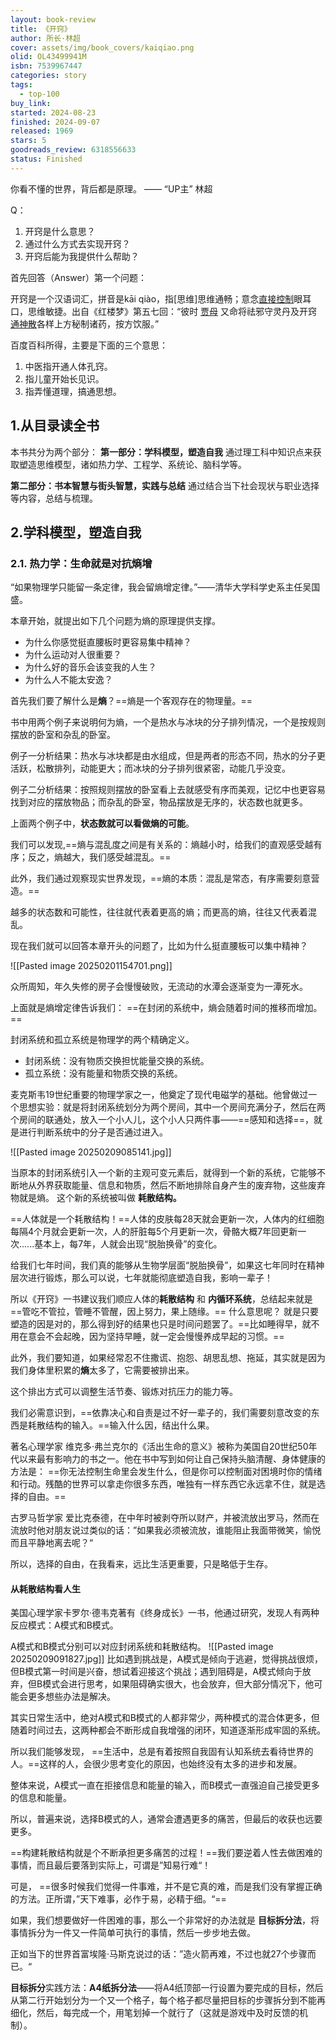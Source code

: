 ```yaml
---
layout: book-review
title: 《开窍》
author: 所长·林超
cover: assets/img/book_covers/kaiqiao.png
olid: OL43499941M
isbn: 7539967447
categories: story
tags:
  - top-100
buy_link: 
started: 2024-08-23
finished: 2024-09-07
released: 1969
stars: 5
goodreads_review: 6318556633
status: Finished
---
```


你看不懂的世界，背后都是原理。   —— “UP主” 林超

Q：
1. 开窍是什么意思？
2. 通过什么方式去实现开窍？
3. 开窍后能为我提供什么帮助？


首先回答（Answer）第一个问题：

开窍是一个汉语词汇，拼音是kāi qiào，指[思维]思维通畅；意念[直接控制](https://baike.baidu.com/item/%E7%9B%B4%E6%8E%A5%E6%8E%A7%E5%88%B6/1255791?fromModule=lemma_inlink)眼耳口，思维敏捷。出自《红楼梦》第五七回：“彼时 [贾母](https://baike.baidu.com/item/%E8%B4%BE%E6%AF%8D/6518736?fromModule=lemma_inlink) 又命将祛邪守灵丹及开窍[通神散](https://baike.baidu.com/item/%E9%80%9A%E7%A5%9E%E6%95%A3/849260?fromModule=lemma_inlink)各样上方秘制诸药，按方饮服。”

百度百科所得，主要是下面的三个意思：
1. 中医指开通人体孔窍。
2. 指儿童开始长见识。
3. 指弄懂道理，搞通思想。



## 1.从目录读全书
本书共分为两个部分：
**第一部分：学科模型，塑造自我** 
	通过理工科中知识点来获取塑造思维模型，诸如热力学、工程学、系统论、脑科学等。
	
**第二部分：书本智慧与街头智慧，实践与总结**
	通过结合当下社会现状与职业选择等内容，总结与梳理。


## 2.学科模型，塑造自我
### 2.1. 热力学：生命就是对抗熵增
“如果物理学只能留一条定律，我会留熵增定律。”——清华大学科学史系主任吴国盛。

本章开始，就提出如下几个问题为熵的原理提供支撑。
- 为什么你感觉挺直腰板时更容易集中精神？
- 为什么运动对人很重要？
- 为什么好的音乐会该变我的人生？
- 为什么人不能太安逸？

首先我们要了解什么是**熵**？==熵是一个客观存在的物理量。==

书中用两个例子来说明何为熵，一个是热水与冰块的分子排列情况，一个是按规则摆放的卧室和杂乱的卧室。

例子一分析结果：热水与冰块都是由水组成，但是两者的形态不同，热水的分子更活跃，松散排列，动能更大；而冰块的分子排列很紧密，动能几乎没变。

例子二分析结果：按照规则摆放的卧室看上去就感受有序而美观，记忆中也更容易找到对应的摆放物品；而杂乱的卧室，物品摆放是无序的，状态数也就更多。

上面两个例子中，**状态数就可以看做熵的可能**。

我们可以发现,==熵与混乱度之间是有关系的：熵越小时，给我们的直观感受越有序；反之，熵越大，我们感受越混乱。==

此外，我们通过观察现实世界发现，==熵的本质：混乱是常态，有序需要刻意营造。==

越多的状态数和可能性，往往就代表着更高的熵；而更高的熵，往往又代表着混乱。

现在我们就可以回答本章开头的问题了，比如为什么挺直腰板可以集中精神？

![[Pasted image 20250201154701.png]]


众所周知，年久失修的房子会慢慢破败，无流动的水潭会逐渐变为一潭死水。

上面就是熵增定律告诉我们： ==在封闭的系统中，熵会随着时间的推移而增加。==

封闭系统和孤立系统是物理学的两个精确定义。
- 封闭系统：没有物质交换担忧能量交换的系统。
- 孤立系统：没有能量和物质交换的系统。

麦克斯韦19世纪重要的物理学家之一，他奠定了现代电磁学的基础。他曾做过一个思想实验：就是将封闭系统划分为两个房间，其中一个房间充满分子，然后在两个房间的联通处，放入一个小人儿，这个小人只两件事——==感知和选择==，就是进行判断系统中的分子是否通过进入。

![[Pasted image 20250209085141.jpg]]


当原本的封闭系统引入一个新的主观可变元素后，就得到一个新的系统，它能够不断地从外界获取能量、信息和物质，然后不断地排除自身产生的废弃物，这些废弃物就是熵。
这个新的系统被叫做 **耗散结构。**

==人体就是一个耗散结构！==人体的皮肤每28天就会更新一次，人体内的红细胞每隔4个月就会更新一次，人的肝脏每5个月更新一次，骨骼大概7年回更新一次......基本上，每7年，人就会出现“脱胎换骨”的变化。

给我们七年时间，我们真的能够从生物学层面“脱胎换骨”，如果这七年同时在精神层次进行锻炼，那么可以说，七年就能彻底塑造自我，影响一辈子！

所以《开窍》一书建议我们顺应人体的**耗散结构** 和 **内循环系统**，总结起来就是 ==管吃不管拉，管睡不管醒，因上努力，果上随缘。== 什么意思呢？ 就是只要塑造的因是对的，那么得到好的结果也只是时间问题罢了。==比如睡得早，就不用在意会不会起晚，因为坚持早睡，就一定会慢慢养成早起的习惯。==

此外，我们要知道，如果经常忍不住撒谎、抱怨、胡思乱想、拖延，其实就是因为我们身体里积累的**熵**太多了，它需要被排出来。

这个排出方式可以调整生活节奏、锻炼对抗压力的能力等。

我们必需意识到，==依靠决心和自责是过不好一辈子的，我们需要刻意改变的东西是耗散结构的输入。==输入什么因，结出什么果。

著名心理学家 维克多·弗兰克尔的《活出生命的意义》被称为美国自20世纪50年代以来最有影响力的书之一。他在书中写到如何让自己保持头脑清醒、身体健康的方法是： ==你无法控制生命里会发生什么，但是你可以控制面对困境时你的情绪和行动。残酷的世界可以拿走你很多东西，唯独有一样东西它永远拿不住，就是选择的自由。==

古罗马哲学家 爱比克泰德，在中年时被剥夺所以财产，并被流放出罗马，然而在流放时他对朋友说过类似的话：”如果我必须被流放，谁能阻止我面带微笑，愉悦而且平静地离去呢？“

所以，选择的自由，在我看来，远比生活更重要，只是略低于生存。

#### 从耗散结构看人生
美国心理学家卡罗尔·德韦克著有《终身成长》一书，他通过研究，发现人有两种反应模式：A模式和B模式。

A模式和B模式分别可以对应封闭系统和耗散结构。
![[Pasted image 20250209091827.jpg]]
比如遇到挑战是，A模式是倾向于逃避，觉得挑战很烦，但B模式第一时间是兴奋，想试着迎接这个挑战；遇到阻碍是，A模式倾向于放弃，但B模式会进行思考，如果阻碍确实很大，也会放弃，但大部分情况下，他可能会更多想些办法是解决。

其实日常生活中，绝对A模式和B模式的人都非常少，两种模式的混合体更多，但随着时间过去，这两种都会不断形成自我增强的闭环，知道逐渐形成牢固的系统。  

所以我们能够发现， ==生活中，总是有着按照自我固有认知系统去看待世界的人。==这样的人，会很少思考变化的原因，也始终没有太多的进步和发展。

整体来说，A模式一直在拒接信息和能量的输入，而B模式一直强迫自己接受更多的信息和能量。

所以，普遍来说，选择B模式的人，通常会遭遇更多的痛苦，但最后的收获也远要更多。

==构建耗散结构就是个不断承担更多痛苦的过程！==我们要逆着人性去做困难的事情，而且最后要落到实际上，可谓是”知易行难“！

可是， ==很多时候我们觉得一件事难，并不是它真的难，而是我们没有掌握正确的方法。正所谓，”天下难事，必作于易，必精于细。“==

如果，我们想要做好一件困难的事，那么一个非常好的办法就是 **目标拆分法**，将事情拆分为一件又一件简单可执行的事情，然后一步步地去做。

正如当下的世界首富埃隆·马斯克说过的话：”造火箭再难，不过也就27个步骤而已。“

**目标拆分**实践方法：**A4纸拆分法**——将A4纸顶部一行设置为要完成的目标，然后从第二行开始划分为一个又一个格子，每个格子都尽量把目标的步骤拆分到不能再细化，然后，每完成一个，用笔划掉一个就行了（这就是游戏中及时反馈的机制）。